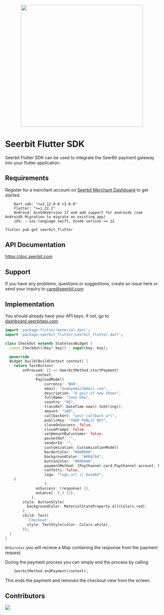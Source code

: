 <p align="center">
<img width="400" valign="top" src="https://assets.seerbitapi.com/images/seerbit_logo_type.png" data-canonical-src="https://res.cloudinary.com/dpejkbof5/image/upload/v1620323718/Seerbit_logo_png_ddcor4.png" style="max-width:100%; ">
</p>

# Seerbit Flutter SDK

Seerbit Flutter SDK can be used to integrate the SeerBit payment gateway into your flutter application. 

## Requirements 
Register for a merchant account on [Seerbit Merchant Dashboard](https://dashboard.seerbitapi.com) to get started. 

```
    Dart sdk: ">=2.12.0-0 <3.0.0"
    Flutter: ">=1.22.2"
    Android: minSdkVersion 17 and add support for androidx (see AndroidX Migration to migrate an existing app)
    iOS: --ios-language swift, Xcode version >= 12
```

```bash
flutter pub get seerbit_flutter
```

## API Documentation 
   https://doc.seerbit.com

## Support 
If you have any problems, questions or suggestions, create an issue here or send your inquiry to care@seerbit.com

## Implementation
You should already have your API keys. If not, go to [dashboard.seerbitapi.com](https://dashboard.seerbitapi.com).
```dart
import 'package:flutter/material.dart';
import 'package:seerbit_flutter/seerbit_flutter.dart';

class CheckOut extends StatelessWidget {
  const CheckOut({Key? key}) : super(key: key);

  @override
  Widget build(BuildContext context) {
    return TextButton(
        onPressed: () => SeerbitMethod.startPayment(
              context,
              PayloadModel(
                  currency: 'NGN',
                  email: "dummyemail@mail.com",
                  description: "A pair of new shoes",
                  fullName: "Jane Doe",
                  country: "NG",
                  transRef: DateTime.now().toString(),
                  amount: "100",
                  callbackUrl: "your callback url",
                  publicKey: "YOUR PUBLIC KEY",
                  closeOnSuccess: false,
                  closePrompt: false,
                  setAmountByCustomer: false,
                  pocketRef: "",
                  vendorId: "",
                  customization: CustomizationModel(
                  borderColor: "#000000",
                  backgroundColor: "#004C64",
                  buttonColor: "#0084A0",
                  paymentMethod: [PayChannel.card,PayChannel.account, PayChannel.transfer],
                  confetti: false,
                  logo: "logo_url || base64",
    )
                  ),
              onSuccess: (response) {},
              onCancel: (_) {}),
            ),
        style: ButtonStyle(
          backgroundColor: MaterialStateProperty.all(Colors.red),
        ),
        child: Text(
          'Checkout',
          style: TextStyle(color: Colors.white),
        ));
  }
}

```
```OnSuccess``` you will recieve a Map containing the response from the payment request.


During the payment process you can simply end the process by calling 
```dart
    SeerbitMethod.endPayment(context);
```
This ends the payment and removes the checkout view from the screen.
## Contributors
<span>
<a href="https://github.com/onuohasilver">
  <img src="https://github.com/onuohasilver.png?size=50">
</a>
</span>
